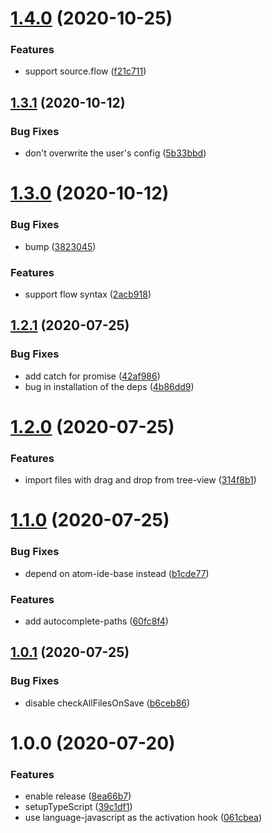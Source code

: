 # [1.4.0](https://github.com/atom-ide-community/atom-ide-javascript/compare/v1.3.1...v1.4.0) (2020-10-25)


### Features

* support source.flow ([f21c711](https://github.com/atom-ide-community/atom-ide-javascript/commit/f21c71137f879725d5ce1ca8d741d773c09d8e79))

## [1.3.1](https://github.com/atom-ide-community/atom-ide-javascript/compare/v1.3.0...v1.3.1) (2020-10-12)


### Bug Fixes

* don't overwrite the user's config ([5b33bbd](https://github.com/atom-ide-community/atom-ide-javascript/commit/5b33bbdb679e3dfa3537b8ee9b02549f60593424))

# [1.3.0](https://github.com/atom-ide-community/atom-ide-javascript/compare/v1.2.1...v1.3.0) (2020-10-12)


### Bug Fixes

* bump ([3823045](https://github.com/atom-ide-community/atom-ide-javascript/commit/3823045fc95e8ffa78e993ecd5d25c41dbbb5aca))


### Features

* support flow syntax ([2acb918](https://github.com/atom-ide-community/atom-ide-javascript/commit/2acb918f0d4c83a8d09f4a814fe66c54c6da6c3d))

## [1.2.1](https://github.com/atom-ide-community/atom-ide-javascript/compare/v1.2.0...v1.2.1) (2020-07-25)

### Bug Fixes

- add catch for promise ([42af986](https://github.com/atom-ide-community/atom-ide-javascript/commit/42af986e989cb01f1a87c8fe518d5cbe6c13c3a1))
- bug in installation of the deps ([4b86dd9](https://github.com/atom-ide-community/atom-ide-javascript/commit/4b86dd9b410019e737bea012956faf1323de792d))

# [1.2.0](https://github.com/atom-ide-community/atom-ide-javascript/compare/v1.1.0...v1.2.0) (2020-07-25)

### Features

- import files with drag and drop from tree-view ([314f8b1](https://github.com/atom-ide-community/atom-ide-javascript/commit/314f8b1ef3a672fe70e06504c0b5f6145cdff470))

# [1.1.0](https://github.com/atom-ide-community/atom-ide-javascript/compare/v1.0.1...v1.1.0) (2020-07-25)

### Bug Fixes

- depend on atom-ide-base instead ([b1cde77](https://github.com/atom-ide-community/atom-ide-javascript/commit/b1cde7734ab14e249b0c2ef2fa584f8ed5a4fec0))

### Features

- add autocomplete-paths ([60fc8f4](https://github.com/atom-ide-community/atom-ide-javascript/commit/60fc8f49dae95eb35d78c7d8f1b2defab5e1682e))

## [1.0.1](https://github.com/atom-ide-community/atom-ide-javascript/compare/v1.0.0...v1.0.1) (2020-07-25)

### Bug Fixes

- disable checkAllFilesOnSave ([b6ceb86](https://github.com/atom-ide-community/atom-ide-javascript/commit/b6ceb867ebb652af14d62118df3911200d318195))

# 1.0.0 (2020-07-20)

### Features

- enable release ([8ea66b7](https://github.com/atom-ide-community/atom-ide-javascript/commit/8ea66b720f85fc8f36ddd90f59a8e15cb1d4dc89))
- setupTypeScript ([39c1df1](https://github.com/atom-ide-community/atom-ide-javascript/commit/39c1df10f6fb9ac82ff072e5aa877204b1ad1a05))
- use language-javascript as the activation hook ([061cbea](https://github.com/atom-ide-community/atom-ide-javascript/commit/061cbea8d19265c874eabaae0e1bd43ca5fbd33f))
